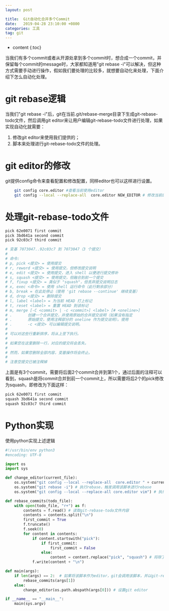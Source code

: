 ```yaml
---
layout: post

title:  Git自动化合并多个Commit
date:   2019-04-28 23:10:00 +0800
categories: 工具
tag: git
---
```


* content
{:toc}


当我们有多个commit或者从开源处拿到多个commit时，想合成一个commit，并保留每个commit的message时，大家都知道用"git rebase -i"可以解决，但这种方式需要手动进行操作，假如我们要处理的比较多，就想要自动化来处理，下面介绍下怎么自动化处理。

git rebase逻辑
=============
当我们"git rebase -i"后，git在当前.git/rebase-merge目录下生成git-rebase-todo文件，然后调用git editor来让用户编辑git-rebase-todo文件进行处理，如果实现自动化就需要：
1. 修改git editor来使用我们提供的；
2. 脚本来处理进行git-rebase-todo文件的处理。

git editor的修改
===============
git提供config命令来查看配置和修改配置，同样editor也可以这样进行设置。
```bash
    git config core.editor #查看当前使用editor
    git config --local --replace-all  core.editor NEW_EDITOR # 修改当前的仓库的editor为NEW_EDITOR
```

处理git-rebase-todo文件
=====================
```bash
pick 62e0071 first commit
pick 3bd641a second commit
pick 92c03c7 third commit

# 变基 7073047..92c03c7 到 7073047（3 个提交）
#
# 命令:
# p, pick <提交> = 使用提交
# r, reword <提交> = 使用提交，但修改提交说明
# e, edit <提交> = 使用提交，进入 shell 以便进行提交修补
# s, squash <提交> = 使用提交，但融合到前一个提交
# f, fixup <提交> = 类似于 "squash"，但丢弃提交说明日志
# x, exec <命令> = 使用 shell 运行命令（此行剩余部分）
# b, break = 在此处停止（使用 'git rebase --continue' 继续变基）
# d, drop <提交> = 删除提交
# l, label <label> = 为当前 HEAD 打上标记
# t, reset <label> = 重置 HEAD 到该标记
# m, merge [-C <commit> | -c <commit>] <label> [# <oneline>]
# .       创建一个合并提交，并使用原始的合并提交说明（如果没有指定
# .       原始提交，使用注释部分的 oneline 作为提交说明）。使用
# .       -c <提交> 可以编辑提交说明。
#
# 可以对这些行重新排序，将从上至下执行。
#
# 如果您在这里删除一行，对应的提交将会丢失。
#
# 然而，如果您删除全部内容，变基操作将会终止。
#
# 注意空提交已被注释掉
```
上面是有3个commit，需要将后面2个commit合并到第1个，通过后面的注释可以看到，squash是将commit合并到前一个commit上，所以需要将后2个的pick修改为squash，即修改为下面这样：
```bash
pick 62e0071 first commit
squash 3bd641a second commit
squash 92c03c7 third commit
```

Python实现
=========
使用python实现上述逻辑
```python
#!/usr/bin/env python3
#encoding: UTF-8

import os
import sys

def change_editor(current_file):
    os.system("git config --local --replace-all  core.editor " + current_file) # 将当前脚本设置为editor
    os.system("git rebase -i") # 执行rebase，触发调用该脚本进行rebase
    os.system("git config --local --replace-all core.editor vim") # 执行完后将editor设置回vim

def rebase_commits(todo_file):
    with open(todo_file, "r+") as f:
        contents = f.read() # 读取git-rebase-todo文件内容
        contents = contents.split("\n")
        first_commit = True
        f.truncate()
        f.seek(0)
        for content in contents:
            if content.startswith("pick"):
                if first_commit:
                    first_commit = False
                else:
                    content = content.replace("pick", "squash") # 将除了地一个pick修改为squash
            f.write(content + "\n")

def main(args):
    if len(args) == 2:  # 如果将该脚本作为editor，git会调用该脚本，并以git-rebase-todo文件作为第2个参数
        rebase_commits(args[1])
    else:
        change_editor(os.path.abspath(args[0])) # 设置git editor

if __name__ == "__main__":
    main(sys.argv)

```